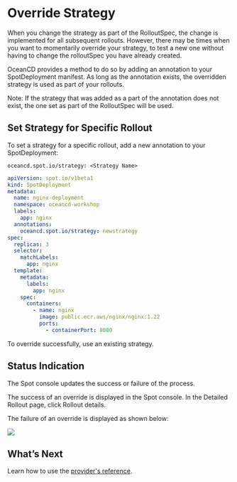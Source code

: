 # Override Strategy

When you change the strategy as part of the RolloutSpec, the change is implemented for all subsequent rollouts. However, there may be times when you want to momentarily override your strategy, to test a new one without having to change the rolloutSpec you have already created.

OceanCD provides a method to do so by adding an annotation to your SpotDeployment manifest. As long as the annotation exists, the overridden strategy is used as part of your rollouts.

Note: If the strategy that was added as a part of the annotation does not exist, the one set as part of the RolloutSpec will be used.

## Set Strategy for Specific Rollout

To set a strategy for a specific rollout, add a new annotation to your SpotDeployment:

`oceancd.spot.io/strategy: <Strategy Name>`

```yaml
apiVersion: spot.io/v1beta1
kind: SpotDeployment
metadata:
  name: nginx-deployment
  namespace: oceancd-workshop
  labels:
    app: nginx
  annotations:
    oceancd.spot.io/strategy: newstrategy
spec:
  replicas: 3
  selector:
    matchLabels:
      app: nginx
  template:
    metadata:
      labels:
        app: nginx
    spec:
      containers:
        - name: nginx
          image: public.ecr.aws/nginx/nginx:1.22
          ports:
            - containerPort: 8080
```

To override successfully, use an existing strategy.

## Status Indication

The Spot console updates the success or failure of the process.

The success of an override is displayed in the Spot console. In the Detailed Rollout page, click Rollout details.

The failure of an override is displayed as shown below:

<img src="/ocean-cd/_media/override-strategy-3.png" />

## What’s Next

Learn how to use the [provider's reference](ocean-cd/concepts-features/provider-reference.md).
